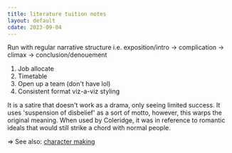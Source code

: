 ```yaml
---
title: literature tuition notes
layout: default
cdate: 2023-09-04
---
```


Run with regular narrative structure i.e. exposition/intro → complication → climax → conclusion/denouement

1. Job allocate
2. Timetable
3. Open up a team (don't have lol)
4. Consistent format viz-a-viz styling

It is a satire that doesn't work as a drama, only seeing limited success. It uses 'suspension of disbelief' as a sort of motto, however, this warps the original meaning. When used by Coleridge, it was in reference to romantic ideals that would still strike a chord with normal people.

=> See also: [character making](notes/character-making.md)
